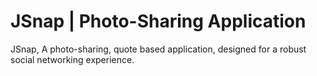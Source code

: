 # JSnap | Photo-Sharing Application
JSnap, A photo-sharing, quote based  application, designed for a robust social networking experience.

